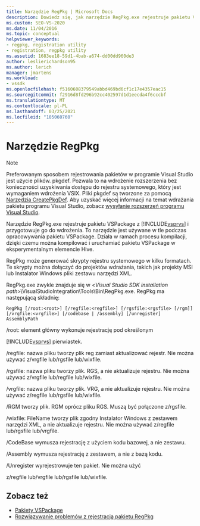 ```yaml
---
title: Narzędzie RegPkg | Microsoft Docs
description: Dowiedz się, jak narzędzie RegPkg.exe rejestruje pakietu VSPackage w programie Visual Studio i przygotowuje go do wdrożenia.
ms.custom: SEO-VS-2020
ms.date: 11/04/2016
ms.topic: conceptual
helpviewer_keywords:
- regpkg, registration utility
- registration, regpkg utility
ms.assetid: 1683ee18-59d1-4bab-a674-dd00dd960de3
author: leslierichardson95
ms.author: lerich
manager: jmartens
ms.workload:
- vssdk
ms.openlocfilehash: f5160608379549abbd469bd6cf1c17e4357eac15
ms.sourcegitcommit: f2916d8fd296b92cc402597d1d1eecda4f6cccbf
ms.translationtype: MT
ms.contentlocale: pl-PL
ms.lasthandoff: 03/25/2021
ms.locfileid: "105060760"
---
```

# <a name="regpkg-utility"></a>Narzędzie RegPkg
> [!NOTE]
> Preferowanym sposobem rejestrowania pakietów w programie Visual Studio jest użycie plików. pkgdef. Pozwala to na wdrożenie rozszerzenia bez konieczności uzyskiwania dostępu do rejestru systemowego, który jest wymaganiem wdrożenia VSIX. Pliki pkgdef są tworzone za pomocą [Narzędzia CreatePkgDef](../../extensibility/internals/createpkgdef-utility.md). Aby uzyskać więcej informacji na temat wdrażania pakietu programu Visual Studio, zobacz [wysyłanie rozszerzeń programu Visual Studio](../../extensibility/shipping-visual-studio-extensions.md).

 Narzędzie RegPkg.exe rejestruje pakietu VSPackage z [!INCLUDE[vsprvs](../../code-quality/includes/vsprvs_md.md)] i przygotowuje go do wdrożenia. To narzędzie jest używane w tle podczas opracowywania pakietu VSPackage. Działa w ramach procesu kompilacji, dzięki czemu można kompilować i uruchamiać pakietu VSPackage w eksperymentalnym elemencie Hive.

 RegPkg może generować skrypty rejestru systemowego w kilku formatach. Te skrypty można dołączyć do projektów wdrażania, takich jak projekty MSI lub Instalator Windows pliki zestawu narzędzi XML.

 RegPkg.exe zwykle znajduje się w \<*Visual Studio SDK installation path*>\VisualStudioIntegration\Tools\Bin\RegPkg.exe. RegPkg ma następującą składnię:

```
RegPkg [/root:<root>] [/regfile:<regfile>] [/rgsfile:<rgsfile> [/rgm]] [/vrgfile:<vrgfile>] [/codebase | /assembly] [/unregister] AssemblyPath
```

 /root: element główny wykonuje rejestrację pod określonym

 [!INCLUDE[vsprvs](../../code-quality/includes/vsprvs_md.md)] pierwiastek.

 /regfile: nazwa pliku tworzy plik reg zamiast aktualizować rejestr.  Nie można używać z/vrgfile lub/rgsfile lub/wixfile.

 /rgsfile: nazwa pliku tworzy plik. RGS, a nie aktualizuje rejestru.  Nie można używać z/vrgfile lub/regfile lub/wixfile.

 /vrgfile: nazwa pliku tworzy plik. VRG, a nie aktualizuje rejestru.  Nie można używać z/regfile lub/rgsfile lub/wixfile.

 /RGM tworzy plik. RGM oprócz pliku RGS.  Muszą być połączone z/rgsfile.

 /wixfile: FileName tworzy plik zgodny Instalator Windows z zestawem narzędzi XML, a nie aktualizuje rejestru.  Nie można używać z/regfile lub/rgsfile lub/vrgfile.

 /CodeBase wymusza rejestrację z użyciem kodu bazowej, a nie zestawu.

 /Assembly wymusza rejestrację z zestawem, a nie z bazą kodu.

 /Unregister wyrejestrowuje ten pakiet.  Nie można użyć

 z/regfile lub/vrgfile lub/rgsfile lub/wixfile.

## <a name="see-also"></a>Zobacz też
- [Pakiety VSPackage](../../extensibility/internals/vspackages.md)
- [Rozwiązywanie problemów z rejestracją pakietu RegPkg](../../extensibility/internals/troubleshooting-regpkg-package-registration.md)
